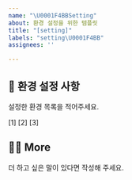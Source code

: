 ```yaml
---
name: "\U0001F4BBSetting"
about: 환경 설정을 위한 템플릿
title: "[setting]"
labels: "setting\U0001F4BB"
assignees: ''

---
```


## 📝 환경 설정 사항
설정한 환경 목록을 적어주세요.

[1] 
[2]
[3]

## 🙋🏻 More
더 하고 싶은 말이 있다면 작성해 주세요.

